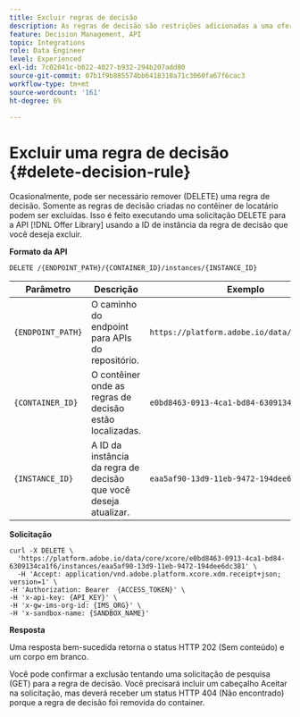 ```yaml
---
title: Excluir regras de decisão
description: As regras de decisão são restrições adicionadas a uma oferta personalizada e aplicadas a um perfil para determinar a elegibilidade.
feature: Decision Management, API
topic: Integrations
role: Data Engineer
level: Experienced
exl-id: 7c02041c-b022-4027-b932-294b207add80
source-git-commit: 07b1f9b885574bb6418310a71c3060fa67f6cac3
workflow-type: tm+mt
source-wordcount: '161'
ht-degree: 6%

---
```


# Excluir uma regra de decisão {#delete-decision-rule}

Ocasionalmente, pode ser necessário remover (DELETE) uma regra de decisão. Somente as regras de decisão criadas no contêiner de locatário podem ser excluídas. Isso é feito executando uma solicitação DELETE para a API [!DNL Offer Library] usando a ID de instância da regra de decisão que você deseja excluir.

**Formato da API**

```http
DELETE /{ENDPOINT_PATH}/{CONTAINER_ID}/instances/{INSTANCE_ID}
```

| Parâmetro | Descrição | Exemplo |
| --------- | ----------- | ------- |
| `{ENDPOINT_PATH}` | O caminho do endpoint para APIs do repositório. | `https://platform.adobe.io/data/core/xcore/` |
| `{CONTAINER_ID}` | O contêiner onde as regras de decisão estão localizadas. | `e0bd8463-0913-4ca1-bd84-6309134ca1f6` |
| `{INSTANCE_ID}` | A ID da instância da regra de decisão que você deseja atualizar. | `eaa5af90-13d9-11eb-9472-194dee6dc381` |

**Solicitação**

```shell
curl -X DELETE \
  'https://platform.adobe.io/data/core/xcore/e0bd8463-0913-4ca1-bd84-6309134ca1f6/instances/eaa5af90-13d9-11eb-9472-194dee6dc381' \
  -H 'Accept: application/vnd.adobe.platform.xcore.xdm.receipt+json; version=1' \
-H 'Authorization: Bearer  {ACCESS_TOKEN}' \
-H 'x-api-key: {API_KEY}' \
-H 'x-gw-ims-org-id: {IMS_ORG}' \
-H 'x-sandbox-name: {SANDBOX_NAME}'
```

**Resposta**

Uma resposta bem-sucedida retorna o status HTTP 202 (Sem conteúdo) e um corpo em branco.

Você pode confirmar a exclusão tentando uma solicitação de pesquisa (GET) para a regra de decisão. Você precisará incluir um cabeçalho Aceitar na solicitação, mas deverá receber um status HTTP 404 (Não encontrado) porque a regra de decisão foi removida do container.
